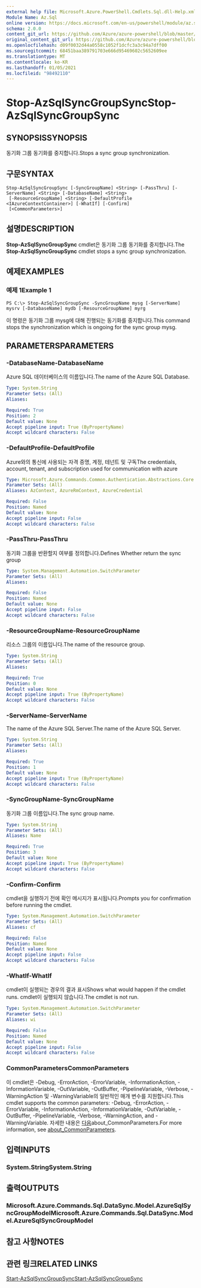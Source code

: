 ```yaml
---
external help file: Microsoft.Azure.PowerShell.Cmdlets.Sql.dll-Help.xml
Module Name: Az.Sql
online version: https://docs.microsoft.com/en-us/powershell/module/az.sql/stop-azsqlsyncgroupsync
schema: 2.0.0
content_git_url: https://github.com/Azure/azure-powershell/blob/master/src/Sql/Sql/help/Stop-AzSqlSyncGroupSync.md
original_content_git_url: https://github.com/Azure/azure-powershell/blob/master/src/Sql/Sql/help/Stop-AzSqlSyncGroupSync.md
ms.openlocfilehash: d09f0032d44a0558c1052f1dcfc3a3c94a7dff00
ms.sourcegitcommit: 68451baa389791703e666d95469602c5652609ee
ms.translationtype: MT
ms.contentlocale: ko-KR
ms.lasthandoff: 01/05/2021
ms.locfileid: "98492110"
---
```

# <span data-ttu-id="4720a-101">Stop-AzSqlSyncGroupSync</span><span class="sxs-lookup"><span data-stu-id="4720a-101">Stop-AzSqlSyncGroupSync</span></span>

## <span data-ttu-id="4720a-102">SYNOPSIS</span><span class="sxs-lookup"><span data-stu-id="4720a-102">SYNOPSIS</span></span>
<span data-ttu-id="4720a-103">동기화 그룹 동기화를 중지합니다.</span><span class="sxs-lookup"><span data-stu-id="4720a-103">Stops a sync group synchronization.</span></span>

## <span data-ttu-id="4720a-104">구문</span><span class="sxs-lookup"><span data-stu-id="4720a-104">SYNTAX</span></span>

```
Stop-AzSqlSyncGroupSync [-SyncGroupName] <String> [-PassThru] [-ServerName] <String> [-DatabaseName] <String>
 [-ResourceGroupName] <String> [-DefaultProfile <IAzureContextContainer>] [-WhatIf] [-Confirm]
 [<CommonParameters>]
```

## <span data-ttu-id="4720a-105">설명</span><span class="sxs-lookup"><span data-stu-id="4720a-105">DESCRIPTION</span></span>
<span data-ttu-id="4720a-106">**Stop-AzSqlSyncGroupSync** cmdlet은 동기화 그룹 동기화를 중지합니다.</span><span class="sxs-lookup"><span data-stu-id="4720a-106">The **Stop-AzSqlSyncGroupSync** cmdlet stops a sync group synchronization.</span></span>

## <span data-ttu-id="4720a-107">예제</span><span class="sxs-lookup"><span data-stu-id="4720a-107">EXAMPLES</span></span>

### <span data-ttu-id="4720a-108">예제 1</span><span class="sxs-lookup"><span data-stu-id="4720a-108">Example 1</span></span>
```
PS C:\> Stop-AzSqlSyncGroupSync -SyncGroupName mysg [-ServerName] mysrv [-DatabaseName] mydb [-ResourceGroupName] myrg
```

<span data-ttu-id="4720a-109">이 명령은 동기화 그룹 mysg에 대해 진행되는 동기화를 중지합니다.</span><span class="sxs-lookup"><span data-stu-id="4720a-109">This command stops the synchronization which is ongoing for the sync group mysg.</span></span>

## <span data-ttu-id="4720a-110">PARAMETERS</span><span class="sxs-lookup"><span data-stu-id="4720a-110">PARAMETERS</span></span>

### <span data-ttu-id="4720a-111">-DatabaseName</span><span class="sxs-lookup"><span data-stu-id="4720a-111">-DatabaseName</span></span>
<span data-ttu-id="4720a-112">Azure SQL 데이터베이스의 이름입니다.</span><span class="sxs-lookup"><span data-stu-id="4720a-112">The name of the Azure SQL Database.</span></span>

```yaml
Type: System.String
Parameter Sets: (All)
Aliases:

Required: True
Position: 2
Default value: None
Accept pipeline input: True (ByPropertyName)
Accept wildcard characters: False
```

### <span data-ttu-id="4720a-113">-DefaultProfile</span><span class="sxs-lookup"><span data-stu-id="4720a-113">-DefaultProfile</span></span>
<span data-ttu-id="4720a-114">Azure와의 통신에 사용되는 자격 증명, 계정, 테넌트 및 구독</span><span class="sxs-lookup"><span data-stu-id="4720a-114">The credentials, account, tenant, and subscription used for communication with azure</span></span>

```yaml
Type: Microsoft.Azure.Commands.Common.Authentication.Abstractions.Core.IAzureContextContainer
Parameter Sets: (All)
Aliases: AzContext, AzureRmContext, AzureCredential

Required: False
Position: Named
Default value: None
Accept pipeline input: False
Accept wildcard characters: False
```

### <span data-ttu-id="4720a-115">-PassThru</span><span class="sxs-lookup"><span data-stu-id="4720a-115">-PassThru</span></span>
<span data-ttu-id="4720a-116">동기화 그룹을 반환할지 여부를 정의합니다.</span><span class="sxs-lookup"><span data-stu-id="4720a-116">Defines Whether return the sync group</span></span>

```yaml
Type: System.Management.Automation.SwitchParameter
Parameter Sets: (All)
Aliases:

Required: False
Position: Named
Default value: None
Accept pipeline input: False
Accept wildcard characters: False
```

### <span data-ttu-id="4720a-117">-ResourceGroupName</span><span class="sxs-lookup"><span data-stu-id="4720a-117">-ResourceGroupName</span></span>
<span data-ttu-id="4720a-118">리소스 그룹의 이름입니다.</span><span class="sxs-lookup"><span data-stu-id="4720a-118">The name of the resource group.</span></span>

```yaml
Type: System.String
Parameter Sets: (All)
Aliases:

Required: True
Position: 0
Default value: None
Accept pipeline input: True (ByPropertyName)
Accept wildcard characters: False
```

### <span data-ttu-id="4720a-119">-ServerName</span><span class="sxs-lookup"><span data-stu-id="4720a-119">-ServerName</span></span>
<span data-ttu-id="4720a-120">The name of the Azure SQL Server.</span><span class="sxs-lookup"><span data-stu-id="4720a-120">The name of the Azure SQL Server.</span></span>

```yaml
Type: System.String
Parameter Sets: (All)
Aliases:

Required: True
Position: 1
Default value: None
Accept pipeline input: True (ByPropertyName)
Accept wildcard characters: False
```

### <span data-ttu-id="4720a-121">-SyncGroupName</span><span class="sxs-lookup"><span data-stu-id="4720a-121">-SyncGroupName</span></span>
<span data-ttu-id="4720a-122">동기화 그룹 이름입니다.</span><span class="sxs-lookup"><span data-stu-id="4720a-122">The sync group name.</span></span>

```yaml
Type: System.String
Parameter Sets: (All)
Aliases: Name

Required: True
Position: 3
Default value: None
Accept pipeline input: True (ByPropertyName)
Accept wildcard characters: False
```

### <span data-ttu-id="4720a-123">-Confirm</span><span class="sxs-lookup"><span data-stu-id="4720a-123">-Confirm</span></span>
<span data-ttu-id="4720a-124">cmdlet을 실행하기 전에 확인 메시지가 표시됩니다.</span><span class="sxs-lookup"><span data-stu-id="4720a-124">Prompts you for confirmation before running the cmdlet.</span></span>

```yaml
Type: System.Management.Automation.SwitchParameter
Parameter Sets: (All)
Aliases: cf

Required: False
Position: Named
Default value: None
Accept pipeline input: False
Accept wildcard characters: False
```

### <span data-ttu-id="4720a-125">-WhatIf</span><span class="sxs-lookup"><span data-stu-id="4720a-125">-WhatIf</span></span>
<span data-ttu-id="4720a-126">cmdlet이 실행되는 경우의 결과 표시</span><span class="sxs-lookup"><span data-stu-id="4720a-126">Shows what would happen if the cmdlet runs.</span></span>
<span data-ttu-id="4720a-127">cmdlet이 실행되지 않습니다.</span><span class="sxs-lookup"><span data-stu-id="4720a-127">The cmdlet is not run.</span></span>

```yaml
Type: System.Management.Automation.SwitchParameter
Parameter Sets: (All)
Aliases: wi

Required: False
Position: Named
Default value: None
Accept pipeline input: False
Accept wildcard characters: False
```

### <span data-ttu-id="4720a-128">CommonParameters</span><span class="sxs-lookup"><span data-stu-id="4720a-128">CommonParameters</span></span>
<span data-ttu-id="4720a-129">이 cmdlet은 -Debug, -ErrorAction, -ErrorVariable, -InformationAction, -InformationVariable, -OutVariable, -OutBuffer, -PipelineVariable, -Verbose, -WarningAction 및 -WarningVariable의 일반적인 매개 변수를 지원합니다.</span><span class="sxs-lookup"><span data-stu-id="4720a-129">This cmdlet supports the common parameters: -Debug, -ErrorAction, -ErrorVariable, -InformationAction, -InformationVariable, -OutVariable, -OutBuffer, -PipelineVariable, -Verbose, -WarningAction, and -WarningVariable.</span></span> <span data-ttu-id="4720a-130">자세한 내용은 [다음](http://go.microsoft.com/fwlink/?LinkID=113216)about_CommonParameters.</span><span class="sxs-lookup"><span data-stu-id="4720a-130">For more information, see [about_CommonParameters](http://go.microsoft.com/fwlink/?LinkID=113216).</span></span>

## <span data-ttu-id="4720a-131">입력</span><span class="sxs-lookup"><span data-stu-id="4720a-131">INPUTS</span></span>

### <span data-ttu-id="4720a-132">System.String</span><span class="sxs-lookup"><span data-stu-id="4720a-132">System.String</span></span>

## <span data-ttu-id="4720a-133">출력</span><span class="sxs-lookup"><span data-stu-id="4720a-133">OUTPUTS</span></span>

### <span data-ttu-id="4720a-134">Microsoft.Azure.Commands.Sql.DataSync.Model.AzureSqlSyncGroupModel</span><span class="sxs-lookup"><span data-stu-id="4720a-134">Microsoft.Azure.Commands.Sql.DataSync.Model.AzureSqlSyncGroupModel</span></span>

## <span data-ttu-id="4720a-135">참고 사항</span><span class="sxs-lookup"><span data-stu-id="4720a-135">NOTES</span></span>

## <span data-ttu-id="4720a-136">관련 링크</span><span class="sxs-lookup"><span data-stu-id="4720a-136">RELATED LINKS</span></span>

[<span data-ttu-id="4720a-137">Start-AzSqlSyncGroupSync</span><span class="sxs-lookup"><span data-stu-id="4720a-137">Start-AzSqlSyncGroupSync</span></span>](./Start-AzSqlSyncGroupSync.md)

